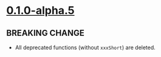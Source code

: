 # [0.1.0-alpha.5]

## BREAKING CHANGE

- All deprecated functions (without `xxxShort`) are deleted.

[0.1.0-alpha.5]: https://github.com/AccelByte/accelbyte-go-modular-sdk/compare/match2-sdk/v0.1.0-alpha.4..match2-sdk/v0.1.0-alpha.5
